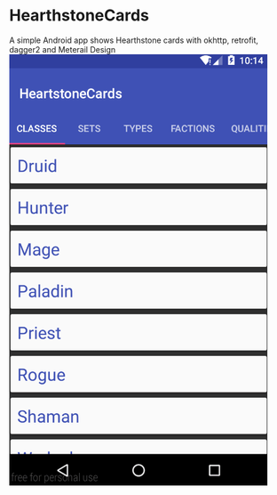 # HearthstoneCards
A simple Android app shows Hearthstone cards with okhttp, retrofit, dagger2 and Meterail Design
![](2016_03_07_11_14_02_178.gif)